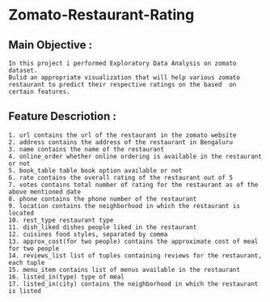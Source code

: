 #                                                      Zomato-Restaurant-Rating
##  Main Objective :
    In this project i performed Exploratory Data Analysis on zomato dataset.
    Bulid an appropriate visualization that will help various zomato restaurant to predict their respective ratings on the based  on certain features.
##  Feature Descriotion :
    1. url contains the url of the restaurant in the zomato website
    2. address contains the address of the restaurant in Bengaluru
    3. name contains the name of the restaurant
    4. online_order whether online ordering is available in the restaurant or not
    5. book_table table book option available or not
    6. rate contains the overall rating of the restaurant out of 5
    7. votes contains total number of rating for the restaurant as of the above mentioned date
    8. phone contains the phone number of the restaurant
    9. location contains the neighborhood in which the restaurant is located
    10. rest_type restaurant type
    11. dish_liked dishes people liked in the restaurant
    12. cuisines food styles, separated by comma
    13. approx_cost(for two people) contains the approximate cost of meal for two people
    14. reviews_list list of tuples containing reviews for the restaurant, each tuple
    15. menu_item contains list of menus available in the restaurant
    16. listed_in(type) type of meal
    17. listed_in(city) contains the neighborhood in which the restaurant is listed


